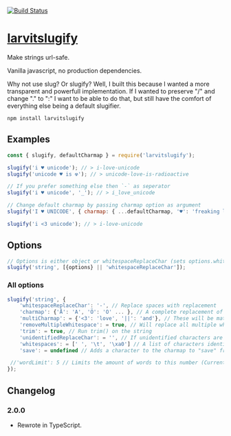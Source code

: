 [![Build Status](https://github.com/larvit/larvitslugify/actions/workflows/ci.yml/badge.svg)](https://github.com/larvit/larvitslugify/actions)

# [larvitslugify](https://github.com/larvit/larvitslugify)

Make strings url-safe.

Vanilla javascript, no production dependencies.

Why not use slug? Or slugify? Well, I built this because I wanted a more transparent and powerfull implementation. If I wanted to preserve "/" and change "." to ":" I want to be able to do that, but still have the comfort of everything else being a default slugifier.

```
npm install larvitslugify
```

## Examples

```javascript
const { slugify, defaultCharmap } = require('larvitslugify');

slugify('i ♥ unicode'); // > i-love-unicode
slugify('unicode ♥ is ☢'); // > unicode-love-is-radioactive

// If you prefer something else then `-` as seperator
slugify('i ♥ unicode', '_'); // > i_love_unicode

// Change default charmap by passing charmap option as argument
slugify('I ♥ UNICODE', { charmap: { ...defaultCharmap, '♥': 'freaking love' } })); // > I-freaking-love-UNICODE

slugify('i <3 unicode'); // > i-love-unicode
```

## Options

```javascript
// Options is either object or whitespaceReplaceChar (sets options.whitespaceReplaceChar)
slugify('string', [{options} || 'whitespaceReplaceChar']);
```

### All options

```javascript
slugify('string', {
	'whitespaceReplaceChar': '-', // Replace spaces with replacement
	'charmap': {'Å': 'A', 'Ö': 'O' ... }, // A complete replacement of the charmap. All characters not in the map will be replaced by the unidentifiedReplaceChar
	'multiCharmap': = {'<3': 'love', '||': 'and'}, // These will be matched before the single chars, also a complete replacement
	'removeMultipleWhitespace': = true, // Will replace all multiple whitespaces with a single one
	'trim': = true, // Run trim() on the string
	'unidentifiedReplaceChar': = '', // If unidentified characters are found they are replaced with this string
	'whitespaces': = [' ', '\t', '\xa0'] // A list of characters identified as whitespaces
	'save': = undefined // Adds a character to the charmap to "save" from being changed or removed. Takes a string of one character or an array of single caracter strings

 //'wordLimit': 5 // Limits the amount of words to this number (Currently not supported)
});
```

## Changelog
### 2.0.0
* Rewrote in TypeScript.
